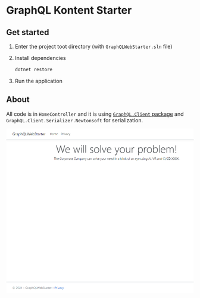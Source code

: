 # GraphQL Kontent Starter

## Get started

1. Enter the project toot directory (with `GraphQLWebStarter.sln` file)
1. Install dependencies

    ```sh
    dotnet restore
    ```

1. Run the application

## About

All code is in `HomeController` and it is using [`GraphQL.Client` package](https://github.com/graphql-dotnet/graphql-client) and `GraphQL.Client.Serializer.Newtonsoft` for serialization.

![Homepage screenshot](./assets/main-screen.png)
